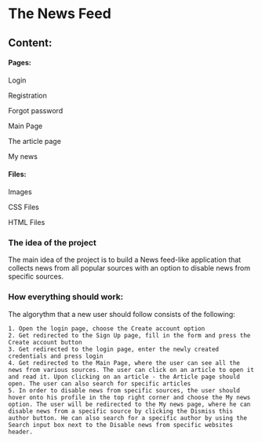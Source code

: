 
# The News Feed 

## Content:



#### Pages:
Login

Registration

Forgot password

Main Page

The article page

My news


#### Files:
Images

CSS Files

HTML Files

### The idea of the project
The main idea of the project is to build a News feed-like application that collects news from all popular sources with an option to disable news from specific sources.

### How everything should work:

The algorythm that a new user should follow consists of the following:

    1. Open the login page, choose the Create account option
    2. Get redirected to the Sign Up page, fill in the form and press the Create account button
    3. Get redirected to the login page, enter the newly created credentials and press login
    4. Get redirected to the Main Page, where the user can see all the news from various sources. The user can click on an article to open it and read it. Upon clicking on an article - the Article page should open. The user can also search for specific articles
    5. In order to disable news from specific sources, the user should hover onto his profile in the top right corner and choose the My news option. The user will be redirected to the My news page, where he can disable news from a specific source by clicking the Dismiss this author button. He can also search for a specific author by using the Search input box next to the Disable news from specific websites header.




